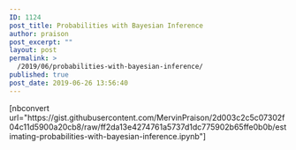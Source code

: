 ```yaml
---
ID: 1124
post_title: Probabilities with Bayesian Inference
author: praison
post_excerpt: ""
layout: post
permalink: >
  /2019/06/probabilities-with-bayesian-inference/
published: true
post_date: 2019-06-26 13:56:40
---
```

<!-- wp:paragraph -->
<p>[nbconvert url="https://gist.githubusercontent.com/MervinPraison/2d003c2c5c07302f04c11d5900a20cb8/raw/ff2da13e4274761a5737d1dc775902b65ffe0b0b/estimating-probabilities-with-bayesian-inference.ipynb"]</p>
<!-- /wp:paragraph -->